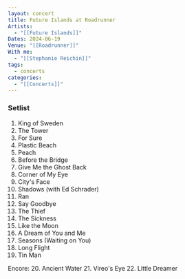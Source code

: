 ```yaml
---
layout: concert
title: Future Islands at Roadrunner
Artists:
  - "[[Future Islands]]"
Dates: 2024-06-19
Venue: "[[Roadrunner]]"
With me:
  - "[[Stephanie Reichin]]"
tags:
  - concerts
categories:
  - "[[Concerts]]"
---
```


### Setlist
1. King of Sweden
2. The Tower
3. For Sure
4. Plastic Beach
5. Peach
6. Before the Bridge
7. Give Me the Ghost Back
8. Corner of My Eye
9. City's Face
10. Shadows (with Ed Schrader)
11. Ran
12. Say Goodbye
13. The Thief
14. The Sickness
15. Like the Moon
16. A Dream of You and Me
17. Seasons (Waiting on You)
18. Long Flight
19. Tin Man

Encore:
20. Ancient Water
21. Vireo's Eye
22. Little Dreamer
